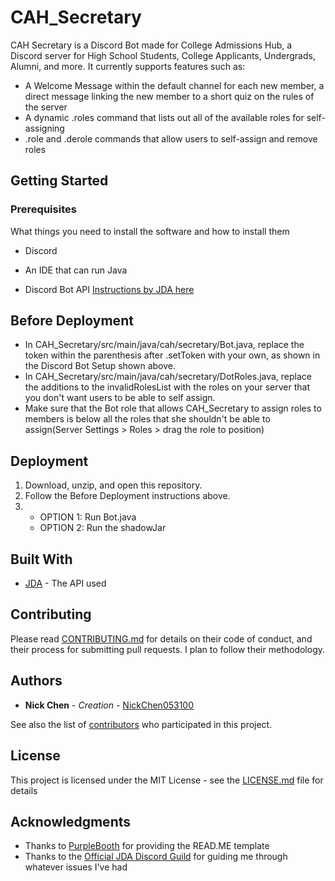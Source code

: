 # CAH_Secretary

CAH Secretary is a Discord Bot made for College Admissions Hub, a Discord server for High School Students, College Applicants, Undergrads, Alumni, and more.
It currently supports features such as:
* A Welcome Message within the default channel for each new member, a direct message linking the new member to a short quiz on the rules of the server
* A dynamic .roles command that lists out all of the available roles for self-assigning
* .role and .derole commands that allow users to self-assign and remove roles

## Getting Started

### Prerequisites

What things you need to install the software and how to install them

* Discord

* An IDE that can run Java

* Discord Bot API [Instructions by JDA here](https://github.com/DV8FromTheWorld/JDA/wiki/3\)-Getting-Started)  

## Before Deployment

* In CAH_Secretary/src/main/java/cah/secretary/Bot.java, replace the token within the parenthesis after .setToken with your own, as shown in the Discord Bot Setup shown above.
* In CAH_Secretary/src/main/java/cah/secretary/DotRoles.java, replace the additions to the invalidRolesList with the roles on your server that you don't want users to be able to self assign.
* Make sure that the Bot role that allows CAH_Secretary to assign roles to members is below all the roles that she shouldn't be able to assign(Server Settings > Roles > drag the role to position)

## Deployment
1. Download, unzip, and open this repository. 
2. Follow the Before Deployment instructions above.
3. * OPTION 1: Run Bot.java
   * OPTION 2: Run the shadowJar
   
## Built With

* [JDA](https://github.com/DV8FromTheWorld/JDA) - The API used

## Contributing

Please read [CONTRIBUTING.md](https://gist.github.com/PurpleBooth/b24679402957c63ec426) for details on their code of conduct, and their process for submitting pull requests. I plan to follow their methodology.

## Authors

* **Nick Chen** - *Creation* - [NickChen053100](https://github.com/NickChen053100)

See also the list of [contributors](https://github.com/NickChen053100/CAH_Secretary/contributors) who participated in this project.

## License

This project is licensed under the MIT License - see the [LICENSE.md](LICENSE.md) file for details

## Acknowledgments

* Thanks to [PurpleBooth](https://github.com/PurpleBooth) for providing the READ.ME template
* Thanks to the [Official JDA Discord Guild](https://discord.gg/0hMr4ce0tIl3SLv5) for guiding me through whatever issues I've had
